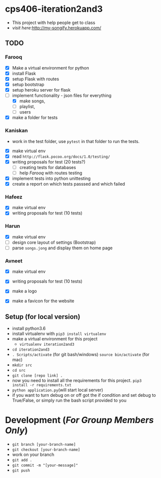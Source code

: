 # cps406-iteration2and3
- This project with help people get to class 
- _visit here_:http://my-songify.herokuapp.com/

## TODO 
### Farooq 
- [x] Make a virtual environment for python 
- [x] install Flask 
- [x] setup Flask with routes
- [x] setup bootstrap 
- [x] setup heroku server for flask
- [ ] implement functionality - json files for everything
    - [x] make songs, 
    - [ ] playlist, 
    - [ ] users
- [x] make a folder for tests 

### Kaniskan 
- work in the test folder, use `pytest` in that folder to run the tests.
- [x] make virtual env
- [x] read `http://flask.pocoo.org/docs/1.0/testing/`
- [x] writing proposals for test (20 tests?) 
    - [ ] creating tests for databases  
    - [ ] help *Farooq* with routes testing 
- [x] implement tests into python unittesting
- [x] create a report on which tests passsed and which failed

### Hafeez 
- [X] make virtual env
- [x] writing proposals for test (10 tests)

### Harun 
- [x] make virtual env
- [ ] design core layout of settings (Bootstrap)
- [ ] parse `songs.jong` and display them on home page
### Avneet
- [X] make virtual env
- [x] writing proposals for test (10 tests)
- [X] make a logo 
- [X] make a favicon for the website 


## Setup (for local version)
- install python3.6
- install virtualenv with `pip3 install virtualenv`
- make a virtual environment for this project 
    - `virtualenv iteration2and3`
- `cd iteration2and3`
- `. Scripts/activate` (for git bash/windows) `source bin/activate` (for mac)
- `mkdir src`
- `cd src`
- `git clone [repo link] .`
- now you need to install all the requirements for this project. `pip3 install -r requirements.txt`
- `python application.py`(will start local server)
- if you want to turn debug on or off got the if condition and set debug to True/False, or simply run the bash script provided to you 

# Development (_For Grounp Members Only_)
- `git branch [your-branch-name]`
- `git checkout [your-branch-name]`
- work on your branch
- `git add .`
- `git commit -m "[your-message]"`
- `git push`
          
